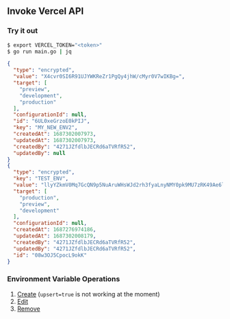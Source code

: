 ## Invoke Vercel API

### Try it out

```sh
$ export VERCEL_TOKEN="<token>"
$ go run main.go | jq
```

```json
{
  "type": "encrypted",
  "value": "X4cvr0SI6R91UJYWKReZr1PgQy4jhW/cMyr0V7wIKBg=",
  "target": [
    "preview",
    "development",
    "production"
  ],
  "configurationId": null,
  "id": "6UL0xeGrzoE0kPIJ",
  "key": "MY_NEW_ENV2",
  "createdAt": 1687302007973,
  "updatedAt": 1687302007973,
  "createdBy": "4271JZfdlbJECRd6aTVRfR52",
  "updatedBy": null
}
{
  "type": "encrypted",
  "key": "TEST_ENV",
  "value": "llyYZkmV0Mq7GcQN9p5NuAruWHsWJd2rh3fyaLnyNMY0pk9MU7zRK49Ae6lfLs1K",
  "target": [
    "production",
    "preview",
    "development"
  ],
  "configurationId": null,
  "createdAt": 1687276974186,
  "updatedAt": 1687302008179,
  "createdBy": "4271JZfdlbJECRd6aTVRfR52",
  "updatedBy": "4271JZfdlbJECRd6aTVRfR52",
  "id": "08w3OJ5CpocL9okK"
}
```

### Environment Variable Operations
1. [Create](https://vercel.com/docs/rest-api/endpoints#create-one-or-more-environment-variables) (`upsert=true` is not working at the moment)
2. [Edit](https://vercel.com/docs/rest-api/endpoints#edit-an-environment-variable)
3. [Remove](https://vercel.com/docs/rest-api/endpoints#remove-an-environment-variable)
